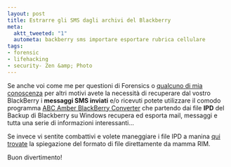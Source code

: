 ```yaml
--- 
layout: post
title: Estrarre gli SMS dagli archivi del Blackberry
meta: 
  aktt_tweeted: "1"
  autometa: backberry sms importare esportare rubrica cellulare
tags: 
- forensic
- lifehacking
- security- Zen &amp; Photo
---
```

Se anche voi come me per questioni di Forensics o [qualcuno di mia conoscenza](http://www.rayland.it) per altri motivi avete la necessità di recuperare dal vostro BlackBerry i **messaggi SMS inviati** e/o ricevuti potete utilizzare il comodo programma [ABC Amber BlackBerry Converter](http://www.processtext.com/abcblackberry.html) che partendo dai file **IPD** del Backup di Blackberry su Windows recupera ed esporta mail, messaggi e tutta una serie di informazioni interessanti...  
  
Se invece vi sentite combattivi e volete maneggiare i file IPD a manina [qui trovate](http://na.blackberry.com/eng/developers/resources/journals/jan_2006/ipd_file_format.jsp) la spiegazione del formato di file direttamente da mamma RIM.  
  
Buon divertimento! 
